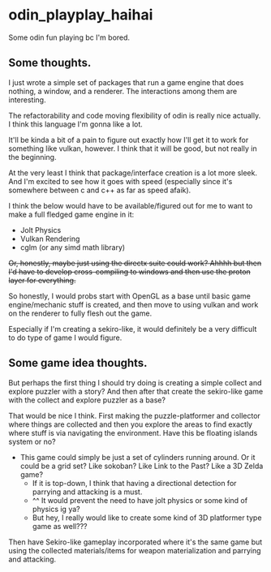 # odin_playplay_haihai
Some odin fun playing bc I'm bored.

## Some thoughts.

I just wrote a simple set of packages that run a game engine that does nothing, a window, and a renderer. The interactions among them are interesting.

The refactorability and code moving flexibility of odin is really nice actually. I think this language I'm gonna like a lot.

It'll be kinda a bit of a pain to figure out exactly how I'll get it to work for something like vulkan, however. I think that it will be good, but not really in the beginning.

At the very least I think that package/interface creation is a lot more sleek. And I'm excited to see how it goes with speed (especially since it's somewhere between c and c++ as far as speed afaik).

I think the below would have to be available/figured out for me to want to make a full fledged game engine in it:
- Jolt Physics
- Vulkan Rendering
- cglm (or any simd math library)

~~Or, honestly, maybe just using the directx suite could work? Ahhhh but then I'd have to develop cross-compiling to windows and then use the proton layer for everything.~~

So honestly, I would probs start with OpenGL as a base until basic game engine/mechanic stuff is created, and then move to using vulkan and work on the renderer to fully flesh out the game.

Especially if I'm creating a sekiro-like, it would definitely be a very difficult to do type of game I would figure.


## Some game idea thoughts.

But perhaps the first thing I should try doing is creating a simple collect and explore puzzler with a story? And then after that create the sekiro-like game with the collect and explore puzzler as a base?

That would be nice I think. First making the puzzle-platformer and collector where things are collected and then you explore the areas to find exactly where stuff is via navigating the environment. Have this be floating islands system or no?
  - This game could simply be just a set of cylinders running around. Or it could be a grid set? Like sokoban? Like Link to the Past? Like a 3D Zelda game?
    - If it is top-down, I think that having a directional detection for parrying and attacking is a must.
    - ^^ It would prevent the need to have jolt physics or some kind of physics ig ya?
    - But hey, I really would like to create some kind of 3D platformer type game as well???

Then have Sekiro-like gameplay incorporated where it's the same game but using the collected materials/items for weapon materialization and parrying and attacking.
